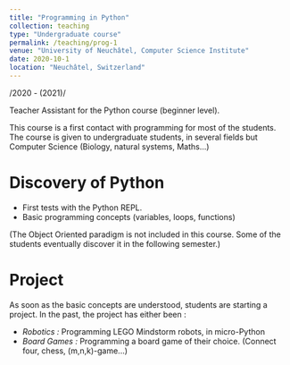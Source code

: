```yaml
---
title: "Programming in Python"
collection: teaching
type: "Undergraduate course"
permalink: /teaching/prog-1
venue: "University of Neuchâtel, Computer Science Institute"
date: 2020-10-1
location: "Neuchâtel, Switzerland"
---
```


/2020 - (2021)/

Teacher Assistant for the Python course (beginner level).

This course is a first contact with programming for most of the students. The course is given to undergraduate students, in several fields but Computer Science (Biology, natural systems, Maths...)

Discovery of Python
======
- First tests with the Python REPL.
- Basic programming concepts (variables, loops, functions)

(The Object Oriented paradigm is not included in this course. Some of the students eventually discover it in the following semester.)

Project
======
As soon as the basic concepts are understood, students are starting a project. In the past, the project has either been :

- *Robotics :* Programming LEGO Mindstorm robots, in micro-Python
- *Board Games :* Programming a board game of their choice. (Connect four, chess, (m,n,k)-game...)
